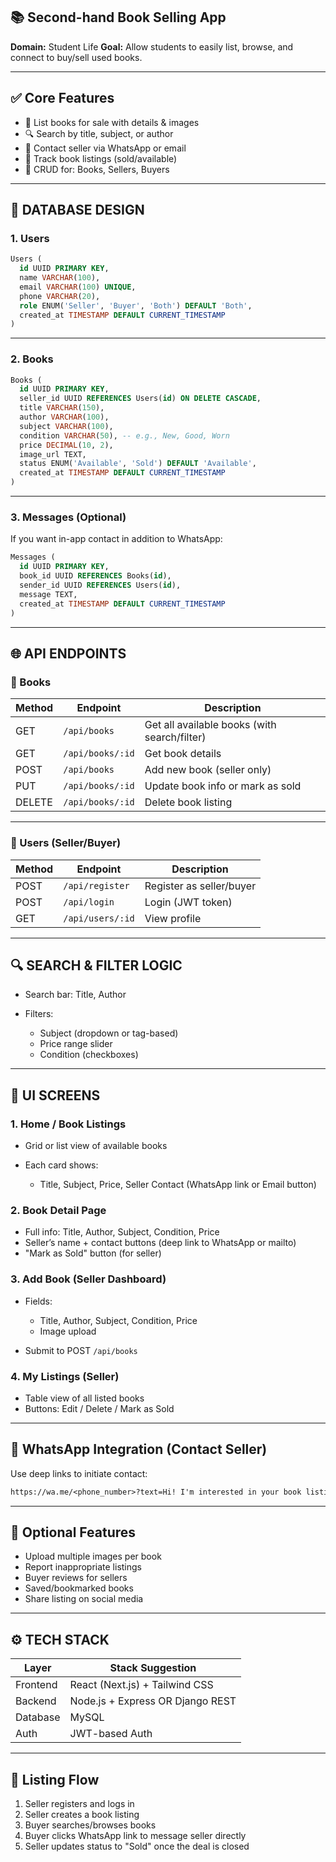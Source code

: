 
## 📚 Second-hand Book Selling App

**Domain:** Student Life
**Goal:** Allow students to easily list, browse, and connect to buy/sell used books.

---

## ✅ Core Features

* 📖 List books for sale with details & images
* 🔍 Search by title, subject, or author
* 📩 Contact seller via WhatsApp or email
* 🧾 Track book listings (sold/available)
* 🔄 CRUD for: Books, Sellers, Buyers

---

## 🧱 DATABASE DESIGN

### 1. **Users**

```sql
Users (
  id UUID PRIMARY KEY,
  name VARCHAR(100),
  email VARCHAR(100) UNIQUE,
  phone VARCHAR(20),
  role ENUM('Seller', 'Buyer', 'Both') DEFAULT 'Both',
  created_at TIMESTAMP DEFAULT CURRENT_TIMESTAMP
)
```

---

### 2. **Books**

```sql
Books (
  id UUID PRIMARY KEY,
  seller_id UUID REFERENCES Users(id) ON DELETE CASCADE,
  title VARCHAR(150),
  author VARCHAR(100),
  subject VARCHAR(100),
  condition VARCHAR(50), -- e.g., New, Good, Worn
  price DECIMAL(10, 2),
  image_url TEXT,
  status ENUM('Available', 'Sold') DEFAULT 'Available',
  created_at TIMESTAMP DEFAULT CURRENT_TIMESTAMP
)
```

---

### 3. **Messages (Optional)**

If you want in-app contact in addition to WhatsApp:

```sql
Messages (
  id UUID PRIMARY KEY,
  book_id UUID REFERENCES Books(id),
  sender_id UUID REFERENCES Users(id),
  message TEXT,
  created_at TIMESTAMP DEFAULT CURRENT_TIMESTAMP
)
```

---

## 🌐 API ENDPOINTS

### 📘 Books

| Method | Endpoint         | Description                                  |
| ------ | ---------------- | -------------------------------------------- |
| GET    | `/api/books`     | Get all available books (with search/filter) |
| GET    | `/api/books/:id` | Get book details                             |
| POST   | `/api/books`     | Add new book (seller only)                   |
| PUT    | `/api/books/:id` | Update book info or mark as sold             |
| DELETE | `/api/books/:id` | Delete book listing                          |

---

### 👥 Users (Seller/Buyer)

| Method | Endpoint         | Description              |
| ------ | ---------------- | ------------------------ |
| POST   | `/api/register`  | Register as seller/buyer |
| POST   | `/api/login`     | Login (JWT token)        |
| GET    | `/api/users/:id` | View profile             |

---

## 🔍 SEARCH & FILTER LOGIC

* Search bar: Title, Author
* Filters:

  * Subject (dropdown or tag-based)
  * Price range slider
  * Condition (checkboxes)

---

## 🎨 UI SCREENS

### 1. **Home / Book Listings**

* Grid or list view of available books
* Each card shows:

  * Title, Subject, Price, Seller Contact (WhatsApp link or Email button)

### 2. **Book Detail Page**

* Full info: Title, Author, Subject, Condition, Price
* Seller’s name + contact buttons (deep link to WhatsApp or mailto)
* "Mark as Sold" button (for seller)

### 3. **Add Book (Seller Dashboard)**

* Fields:

  * Title, Author, Subject, Condition, Price
  * Image upload
* Submit to POST `/api/books`

### 4. **My Listings (Seller)**

* Table view of all listed books
* Buttons: Edit / Delete / Mark as Sold

---

## 📱 WhatsApp Integration (Contact Seller)

Use deep links to initiate contact:

```txt
https://wa.me/<phone_number>?text=Hi! I'm interested in your book listing.
```

---

## 🧰 Optional Features

* Upload multiple images per book
* Report inappropriate listings
* Buyer reviews for sellers
* Saved/bookmarked books
* Share listing on social media

---

## ⚙️ TECH STACK

| Layer        | Stack Suggestion                            |
| ------------ | ------------------------------------------- |
| Frontend     | React (Next.js) + Tailwind CSS              |
| Backend      | Node.js + Express OR Django REST            |
| Database     | MySQL                       |
| Auth         | JWT-based Auth                  |

---

## 🔁 Listing Flow

1. Seller registers and logs in
2. Seller creates a book listing
3. Buyer searches/browses books
4. Buyer clicks WhatsApp link to message seller directly
5. Seller updates status to "Sold" once the deal is closed

